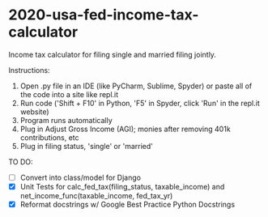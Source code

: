 # 2020-usa-fed-income-tax-calculator
Income tax calculator for filing single and married filing jointly.

Instructions: 

1. Open .py file in an IDE (like PyCharm, Sublime, Spyder) or paste all of the code into a site like repl.it
2. Run code ('Shift + F10' in Python, 'F5' in Spyder, click 'Run' in the repl.it website)
3. Program runs automatically
4. Plug in Adjust Gross Income (AGI); monies after removing 401k contributions, etc
5. Plug in filing status, 'single' or 'married'

TO DO:
- [ ] Convert into class/model for Django
- [X] Unit Tests for calc_fed_tax(filing_status, taxable_income) and net_income_func(taxable_income, fed_tax_yr)
- [X] Reformat docstrings w/ Google Best Practice Python Docstrings

